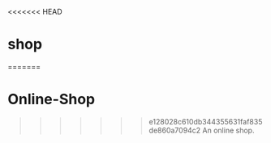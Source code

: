 <<<<<<< HEAD
# shop
=======
# Online-Shop
>>>>>>> e128028c610db344355631faf835de860a7094c2
An online shop.
